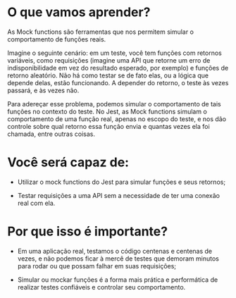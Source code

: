 # O que vamos aprender?
As Mock functions são ferramentas que nos permitem simular o comportamento de funções reais.

Imagine o seguinte cenário: em um teste, você tem funções com retornos variáveis, como requisições (imagine uma API que retorne um erro de indisponibilidade em vez do resultado esperado, por exemplo) e funções de retorno aleatório. Não há como testar se de fato elas, ou a lógica que depende delas, estão funcionando. A depender do retorno, o teste às vezes passará, e às vezes não.

Para adereçar esse problema, podemos simular o comportamento de tais funções no contexto do teste. No Jest, as Mock functions simulam o comportamento de uma função real, apenas no escopo do teste, e nos dão controle sobre qual retorno essa função envia e quantas vezes ela foi chamada, entre outras coisas.

# Você será capaz de:
- Utilizar o mock functions do Jest para simular funções e seus retornos;

- Testar requisições a uma API sem a necessidade de ter uma conexão real com ela.

# Por que isso é importante?
- Em uma aplicação real, testamos o código centenas e centenas de vezes, e não podemos ficar à mercê de testes que demoram minutos para rodar ou que possam falhar em suas requisições;

- Simular ou mockar funções é a forma mais prática e performática de realizar testes confiáveis e controlar seu comportamento.
